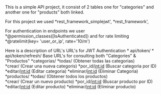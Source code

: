 This is a simple API project, it consist of 2 tables one for "categories" and another one for "products" both linked.

For this project we used
    *rest_framework_simplejwt',
    *rest_framework',

For authentication in endpoints we user
  *@permission_classes([IsAuthenticated])
and for rate limiting
  *@ratelimit(key= 'user_or_ip', rate='10/m')

Here is a description of URL's
    URL's for JWT Authentication 
      * api/token/
      * api/token/refresh/
    Base URL's for consulting both "Categories" & "Productos" 
      *categorias/
            *todas/ (Obtener todas las categorias)    
            *crear/ (Crear una nueva categoris)
            *por_id/<int:id> (Buscar categoria por ID)
            *editar/<int:id> (Editar categoria)
            *eliminar/<int:id> (Eliminar Categoria)
      *productos/
            *todas/ (Obtener todos los productos)    
            *crear/ (Crear un nuevo producto)
            *por_id/<int:id> (Buscar producto por ID)
            *editar/<int:id> (Editar producto)
            *eliminar/<int:id> (Eliminar producto)
